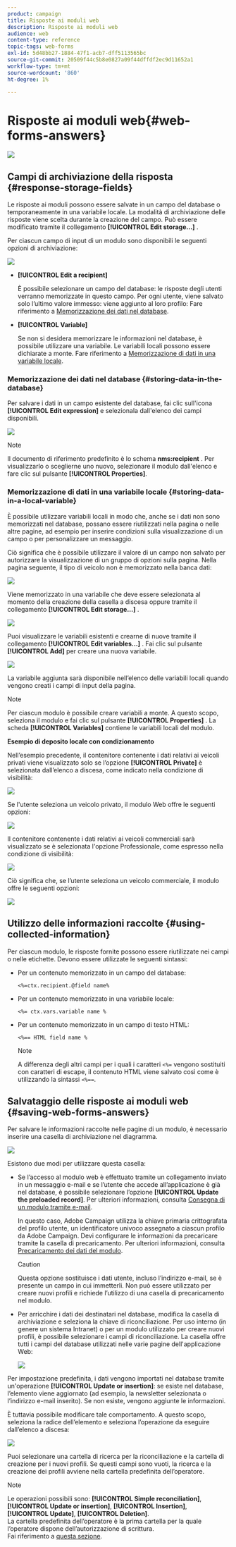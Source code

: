 ```yaml
---
product: campaign
title: Risposte ai moduli web
description: Risposte ai moduli web
audience: web
content-type: reference
topic-tags: web-forms
exl-id: 5d48bb27-1884-47f1-acb7-dff5113565bc
source-git-commit: 20509f44c5b8e0827a09f44dffdf2ec9d11652a1
workflow-type: tm+mt
source-wordcount: '860'
ht-degree: 1%

---
```


# Risposte ai moduli web{#web-forms-answers}

![](../../assets/common.svg)

## Campi di archiviazione della risposta {#response-storage-fields}

Le risposte ai moduli possono essere salvate in un campo del database o temporaneamente in una variabile locale. La modalità di archiviazione delle risposte viene scelta durante la creazione del campo. Può essere modificato tramite il collegamento **[!UICONTROL Edit storage...]** .

Per ciascun campo di input di un modulo sono disponibili le seguenti opzioni di archiviazione:

![](assets/s_ncs_admin_survey_select_storage.png)

* **[!UICONTROL Edit a recipient]**

   È possibile selezionare un campo del database: le risposte degli utenti verranno memorizzate in questo campo. Per ogni utente, viene salvato solo l’ultimo valore immesso: viene aggiunto al loro profilo: Fare riferimento a [Memorizzazione dei dati nel database](#storing-data-in-the-database).

* **[!UICONTROL Variable]**

   Se non si desidera memorizzare le informazioni nel database, è possibile utilizzare una variabile. Le variabili locali possono essere dichiarate a monte. Fare riferimento a [Memorizzazione di dati in una variabile locale](#storing-data-in-a-local-variable).

### Memorizzazione dei dati nel database {#storing-data-in-the-database}

Per salvare i dati in un campo esistente del database, fai clic sull&#39;icona **[!UICONTROL Edit expression]** e selezionala dall&#39;elenco dei campi disponibili.

![](assets/s_ncs_admin_survey_storage_type1.png)

>[!NOTE]
>
>Il documento di riferimento predefinito è lo schema **nms:recipient** . Per visualizzarlo o sceglierne uno nuovo, selezionare il modulo dall&#39;elenco e fare clic sul pulsante **[!UICONTROL Properties]**.

### Memorizzazione di dati in una variabile locale {#storing-data-in-a-local-variable}

È possibile utilizzare variabili locali in modo che, anche se i dati non sono memorizzati nel database, possano essere riutilizzati nella pagina o nelle altre pagine, ad esempio per inserire condizioni sulla visualizzazione di un campo o per personalizzare un messaggio.

Ciò significa che è possibile utilizzare il valore di un campo non salvato per autorizzare la visualizzazione di un gruppo di opzioni sulla pagina. Nella pagina seguente, il tipo di veicolo non è memorizzato nella banca dati:

![](assets/s_ncs_admin_survey_no_storage_variable.png)

Viene memorizzato in una variabile che deve essere selezionata al momento della creazione della casella a discesa oppure tramite il collegamento **[!UICONTROL Edit storage...]** .

![](assets/s_ncs_admin_survey_no_storage_variable2.png)

Puoi visualizzare le variabili esistenti e crearne di nuove tramite il collegamento **[!UICONTROL Edit variables...]** . Fai clic sul pulsante **[!UICONTROL Add]** per creare una nuova variabile.

![](assets/s_ncs_admin_survey_add_a_variable.png)

La variabile aggiunta sarà disponibile nell’elenco delle variabili locali quando vengono creati i campi di input della pagina.

>[!NOTE]
>
>Per ciascun modulo è possibile creare variabili a monte. A questo scopo, seleziona il modulo e fai clic sul pulsante **[!UICONTROL Properties]** . La scheda **[!UICONTROL Variables]** contiene le variabili locali del modulo.

**Esempio di deposito locale con condizionamento**

Nell’esempio precedente, il contenitore contenente i dati relativi ai veicoli privati viene visualizzato solo se l’opzione **[!UICONTROL Private]** è selezionata dall’elenco a discesa, come indicato nella condizione di visibilità:

![](assets/s_ncs_admin_survey_add_a_condition.png)

Se l&#39;utente seleziona un veicolo privato, il modulo Web offre le seguenti opzioni:

![](assets/s_ncs_admin_survey_no_storage_conda.png)

Il contenitore contenente i dati relativi ai veicoli commerciali sarà visualizzato se è selezionata l&#39;opzione Professionale, come espresso nella condizione di visibilità:

![](assets/s_ncs_admin_survey_view_a_condition.png)

Ciò significa che, se l’utente seleziona un veicolo commerciale, il modulo offre le seguenti opzioni:

![](assets/s_ncs_admin_survey_no_storage_condb.png)

## Utilizzo delle informazioni raccolte {#using-collected-information}

Per ciascun modulo, le risposte fornite possono essere riutilizzate nei campi o nelle etichette. Devono essere utilizzate le seguenti sintassi:

* Per un contenuto memorizzato in un campo del database:

   ```
   <%=ctx.recipient.@field name%
   ```

* Per un contenuto memorizzato in una variabile locale:

   ```
   <%= ctx.vars.variable name %
   ```

* Per un contenuto memorizzato in un campo di testo HTML:

   ```
   <%== HTML field name %
   ```

   >[!NOTE]
   >
   >A differenza degli altri campi per i quali i caratteri `<%=` vengono sostituiti con caratteri di escape, il contenuto HTML viene salvato così come è utilizzando la sintassi `<%==`.

## Salvataggio delle risposte ai moduli web {#saving-web-forms-answers}

Per salvare le informazioni raccolte nelle pagine di un modulo, è necessario inserire una casella di archiviazione nel diagramma.

![](assets/s_ncs_admin_survey_save_box.png)

Esistono due modi per utilizzare questa casella:

* Se l’accesso al modulo web è effettuato tramite un collegamento inviato in un messaggio e-mail e se l’utente che accede all’applicazione è già nel database, è possibile selezionare l’opzione **[!UICONTROL Update the preloaded record]**. Per ulteriori informazioni, consulta [Consegna di un modulo tramite e-mail](publishing-a-web-form.md#delivering-a-form-via-email).

   In questo caso, Adobe Campaign utilizza la chiave primaria crittografata del profilo utente, un identificatore univoco assegnato a ciascun profilo da Adobe Campaign. Devi configurare le informazioni da precaricare tramite la casella di precaricamento. Per ulteriori informazioni, consulta [Precaricamento dei dati del modulo](publishing-a-web-form.md#pre-loading-the-form-data).

   >[!CAUTION]
   >
   >Questa opzione sostituisce i dati utente, incluso l’indirizzo e-mail, se è presente un campo in cui immetterli. Non può essere utilizzato per creare nuovi profili e richiede l’utilizzo di una casella di precaricamento nel modulo.

* Per arricchire i dati dei destinatari nel database, modifica la casella di archiviazione e seleziona la chiave di riconciliazione. Per uso interno (in genere un sistema Intranet) o per un modulo utilizzato per creare nuovi profili, è possibile selezionare i campi di riconciliazione. La casella offre tutti i campi del database utilizzati nelle varie pagine dell&#39;applicazione Web:

   ![](assets/s_ncs_admin_survey_save_box_edit.png)

Per impostazione predefinita, i dati vengono importati nel database tramite un&#39;operazione **[!UICONTROL Update or insertion]**: se esiste nel database, l’elemento viene aggiornato (ad esempio, la newsletter selezionata o l’indirizzo e-mail inserito). Se non esiste, vengono aggiunte le informazioni.

È tuttavia possibile modificare tale comportamento. A questo scopo, seleziona la radice dell’elemento e seleziona l’operazione da eseguire dall’elenco a discesa:

![](assets/s_ncs_admin_survey_save_operation.png)

Puoi selezionare una cartella di ricerca per la riconciliazione e la cartella di creazione per i nuovi profili. Se questi campi sono vuoti, la ricerca e la creazione dei profili avviene nella cartella predefinita dell’operatore.

>[!NOTE]
>
>Le operazioni possibili sono: **[!UICONTROL Simple reconciliation]**, **[!UICONTROL Update or insertion]**, **[!UICONTROL Insertion]**, **[!UICONTROL Update]**, **[!UICONTROL Deletion]**.\
>La cartella predefinita dell’operatore è la prima cartella per la quale l’operatore dispone dell’autorizzazione di scrittura.\
>Fai riferimento a [questa sezione](../../platform/using/access-management.md).
